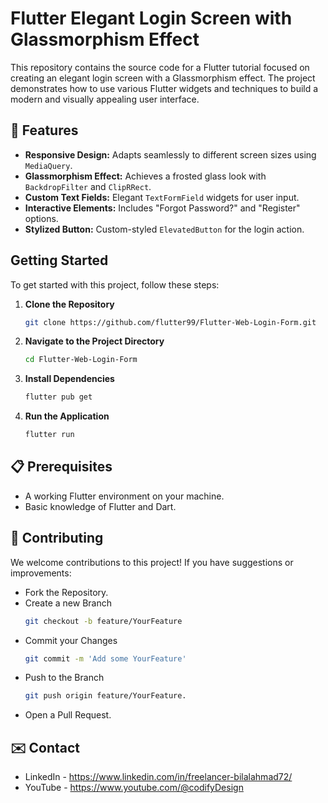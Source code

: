 # Flutter Elegant Login Screen with Glassmorphism Effect

This repository contains the source code for a Flutter tutorial focused on creating an elegant login screen with a Glassmorphism effect. The project demonstrates how to use various Flutter widgets and techniques to build a modern and visually appealing user interface.

## 🌟 Features

- **Responsive Design:** Adapts seamlessly to different screen sizes using `MediaQuery`.
- **Glassmorphism Effect:** Achieves a frosted glass look with `BackdropFilter` and `ClipRRect`.
- **Custom Text Fields:** Elegant `TextFormField` widgets for user input.
- **Interactive Elements:** Includes "Forgot Password?" and "Register" options.
- **Stylized Button:** Custom-styled `ElevatedButton` for the login action.

## Getting Started

To get started with this project, follow these steps:

1. **Clone the Repository**
   ```bash
   git clone https://github.com/flutter99/Flutter-Web-Login-Form.git

2. **Navigate to the Project Directory**
   ```bash
   cd Flutter-Web-Login-Form

3. **Install Dependencies**
   ```bash
   flutter pub get
   
4. **Run the Application**
   ```bash
   flutter run

## 📋 Prerequisites

- A working Flutter environment on your machine.
- Basic knowledge of Flutter and Dart.

## 🤝 Contributing

We welcome contributions to this project! If you have suggestions or improvements:

- Fork the Repository.
- Create a new Branch
   ```bash
   git checkout -b feature/YourFeature
- Commit your Changes
   ```bash
   git commit -m 'Add some YourFeature'
- Push to the Branch
  ```bash
  git push origin feature/YourFeature.
- Open a Pull Request.


## ✉️ Contact

- LinkedIn - https://www.linkedin.com/in/freelancer-bilalahmad72/
- YouTube - https://www.youtube.com/@codifyDesign


